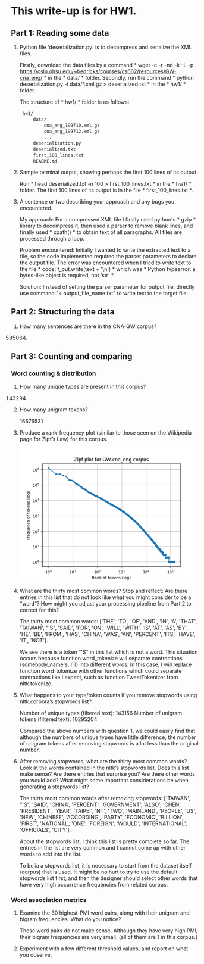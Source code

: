 # This write-up is for HW1.

## Part 1: Reading some data

1. Python file 'deserialization.py' is to decompress and serialize the XML files. 

	Firstly, download the data files by a command * wget -c -r -nd -k -L -p https://cslu.ohsu.edu/~bedricks/courses/cs662/resources/GW-cna_eng/ * in the * data/ * folder.
	Secondly, run the command * python deserialization.py -i data/*.xml.gz > deserialized.txt * in the * hw1/ * folder.

	The structure of * hw1/ * folder is as follows:

		hw1/
			data/
				cna_eng_199710.xml.gz
				cna_eng_199712.xml.gz
				...
			deserialization.py
			deserialized.txt
			first_100_lines.txt
			README.md

2. Sample terminal output, showing perhaps the first 100 lines of its output

	 Run * head deserialized.txt -n 100 > first_100_lines.txt * in the * hw1/ * folder. The first 100 lines of its output is in the file * first_100_lines.txt *.

3. A sentence or two describing your approach and any bugs you encountered. 

	 My approach: For a compressed XML file I firstly used python's * gzip * library to decompress it, then used a parser to remove blank lines, and finally used * xpath() * to obtain text of all paragraphs. All files are processed through a loop.

   Problem encountered: Initially I wanted to write the extracted text to a file, so the code implemented required the parser parameters to declare the output file. The error was encountered when I tried to write text to the file * code: f_out.write(text + '\n') * which was * Python typeerror: a bytes-like object is required, not ‘str’ *
   
   Solution: Instead of setting the parser parameter for output file, directly use command "< output_file_name.txt" to write text to the target file.
   
   
## Part 2: Structuring the data

1. How many sentences are there in the CNA-GW corpus?

	 585064.

## Part 3: Counting and comparing

### Word counting & distribution

1. How many unique types are present in this corpus? 

   143294.

2. How many unigram tokens?

   16676531

3. Produce a rank-frequency plot (similar to those seen on the Wikipedia page for Zipf’s Law) for this corpus. 

	![Plot](https://github.com/hyihua/CS562-NLP/blob/main/hw1/zipf_law.png)

4. What are the thirty most common words? Stop and reflect: Are there entries in this list that do not look like what you might consider to be a “word”? How might you adjust your processing pipeline from Part 2 to correct for this?

	 The thirty most common words: ['THE', 'TO', 'OF', 'AND', 'IN', 'A', 'THAT', 'TAIWAN', "'S", 'SAID', 'FOR', 'ON', 'WILL', 'WITH', 'IS', 'AT', 'AS', 'BY', 'HE', 'BE', 'FROM', 'HAS', 'CHINA', 'WAS', 'AN', 'PERCENT', 'ITS', 'HAVE', 'IT', 'NOT']. 

	 We see there is a token "'S" in this list which is not a word. This situation occurs because function word_tokenize will separate contractions (somebody_name's, I'll) into different words. In this case, I will replace function word_tokenize with other functions which could separate contractions like I expect, such as function TweetTokenizer from nltk.tokenize.

5. What happens to your type/token counts if you remove stopwords using nltk.corpora’s stopwords list? 

	 Number of unique types (filtered text): 143156
   Number of unigram tokens (filtered text): 10295204

   Compared the above numbers with question 1, we could easily find that although the numbers of unique types have little difference, the number of unigram tokens after removing stopwords is a lot less than the original number.

6. After removing stopwords, what are the thirty most common words? Look at the words contained in the nltk’s stopwords list. Does this list make sense? Are there entries that surprise you? Are there other words you would add? What might some important considerations be when generating a stopwords list?

	 The thirty most common words after removing stopwords: ['TAIWAN', "'S", 'SAID', 'CHINA', 'PERCENT', 'GOVERNMENT', 'ALSO', 'CHEN', 'PRESIDENT', 'YEAR', 'TAIPEI', 'NT', 'TWO', 'MAINLAND', 'PEOPLE', 'US', 'NEW', 'CHINESE', 'ACCORDING', 'PARTY', 'ECONOMIC', 'BILLION', 'FIRST', 'NATIONAL', 'ONE', 'FOREIGN', 'WOULD', 'INTERNATIONAL', 'OFFICIALS', 'CITY']. 

	 About the stopwords list, I think this list is pretty complete so far. The entries in the list are very common and I cannot come up with other words to add into the list.

	 To buiia a stopwords list, it is necessary to start from the dataset itself (corpus) that is used. It might be no hurt to try to use the default stopwords list first, and then the designer should select other words that have very high occurrence frequencies from related corpus.

### Word association metrics

1. Examine the 30 highest-PMI word pairs, along with their unigram and bigram frequencies. What do you notice?

	 These word pairs do not make sense. Although they have very high PMI, their bigram frequencies are very small. (all of them are 1 in this corpus.)

2. Experiment with a few different threshold values, and report on what you observe.














